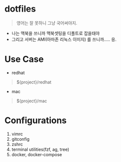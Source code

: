 # dotfiles

> 영어는 잘 못하니 그냥 국어써야지.

- 나는 맥북을 쓰니까 맥북셋팅을 디폴트로 잡을태야
- 그리고 서버는 AMI(아마존 리눅스 이미지) 를 쓰니까..... 응.

# Use Case 

- redhat

> ${project}/redhat

- mac

> ${project}/mac

# Configurations

1. vimrc
2. gitconfig
3. zshrc
4. terminal utilities(fzf, ag, tree)
5. docker, docker-compose
